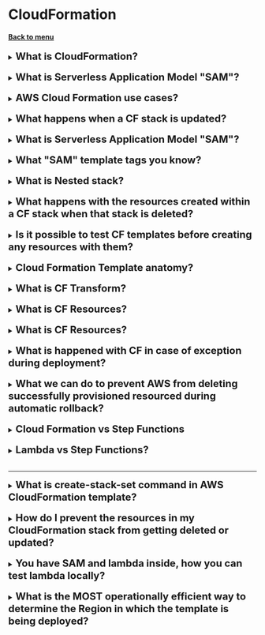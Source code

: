 <h1>CloudFormation</h1> 
<h4> 

[Back to menu](..%2F..%2FMenu.md)

</h4>

[//]: # (What is CloudFornmation?)

<details>
    <summary>
        <b><big><big>
            What is CloudFormation?
        </big></big></b>
    </summary>

AWS CloudFormation is a service that helps you model
and set up your AWS resources so that you can spend
less time managing those resources and more
time focusing on your applications that run in AWS.

Workflow:

- can use YAML or JSON templates
- need to be uploaded to S3
- CloudFormation Service reads template and males api calls
- CloudFormation Stack — this is a resulting set of resources that
  are build by CloudFormation

</details>
<br>

[//]: # (What are the benefits of AWS Cloud Formation?)

<details>
    <summary>
        <b><big><big>
            What is Serverless Application Model "SAM"?
        </big></big></b>
    </summary>

**AWS CloudFormation offers several benefits:**
Infrastructure as Code: AWS CloudFormation is essentially **infrastructure as code**,
which can create a seamless clone of the server configuration at any time. 
This allows for the infrastructure to be deployed quickly, reliably, and repeatedly.

**Simplified Infrastructure Management:** 
AWS CloudFormation simplifies the management of AWS infrastructure resources 
by assisting in simple modeling and setting up with ease in an orderly manner. 
It allows you to spend less time managing those resources 
and more time focusing on your applications that run in AWS.

**Quick Replication of Infrastructure:** If your application requires additional 
availability, you can easily replicate your infrastructure in multiple regions
using the same CloudFormation template.

**Easy Control and Tracking of Infrastructure Changes:** 
AWS CloudFormation allows you to easily control 
and track changes to your infrastructure. 
If problems occur after you complete an update, 
you can easily roll back your infrastructure to the original settings.

**Automation:** AWS CloudFormation helps to automate the process of creating,
configuring, and managing AWS resources.

**Template-Based Design:** It is easier to build a CloudFormation using
a template design which can be designed with respect to user preference. 
A template describes all your resources and their properties.

In summary, AWS CloudFormation is a powerful tool that can help manage, 
replicate, and track changes to your AWS infrastructure 
in a simplified and automated manner.

https://www.gangboard.com/blog/aws-cloudformation/

</details>
<br>

[//]: # (AWS Cloud Formation use cases?)

<details>
    <summary>
        <b><big><big>
            AWS Cloud Formation use cases?
        </big></big></b>
    </summary>

AWS CloudFormation can be used in a variety of scenarios, including but not limited to:

**Manage Infrastructure with DevOps:** 
AWS CloudFormation can automate, test, 
and deploy infrastructure templates with continuous integration 
and delivery (CI/CD) automations.

**Scale Production Stacks:** 
It can run anything from a single Amazon Elastic Compute Cloud (EC2) 
instance to a complex multi-region application.

**Share Best Practices:** It can define an Amazon Virtual Private Cloud (VPC)
subnet or provisioning services like AWS OpsWorks or 
Amazon Elastic Container Service (ECS) with ease.

**Simplify Infrastructure Management:** 
For a scalable web application that also includes a backend database, 
you might use an Auto Scaling group, an Elastic Load Balancing load balancer, 
and an Amazon Relational Database Service database instance.

**Quickly Replicate Your Infrastructure:** 
If your application requires additional availability,
you can easily replicate it in multiple regions so that
if one region becomes unavailable, your users can still use 
your application in other regions.

**Easily Control and Track Changes to Your Infrastructure:**
In some cases, you might have underlying resources that you want to upgrade incrementally.

https://aws.amazon.com/ru/cloudformation/
https://docs.aws.amazon.com/AWSCloudFormation/latest/UserGuide/Welcome.html

</details>
<br>

[//]: # (What happens when a CF stack is updated?)

<details>
    <summary>
        <b><big><big>
            What happens when a CF stack is updated?
        </big></big></b>
    </summary>

When a CloudFormation (CF) stack is updated, the following steps occur:

**Submit Changes:** You submit changes, such as new input 
parameter values or an updated template

**Comparison:** AWS CloudFormation compares the changes
you submit with the current state of your stack.

**Update Resources:** AWS CloudFormation updates only the changed resources.

**Update Methods: AWS CloudFormation provides two methods for updating stacks:** 
direct update or creating and executing change sets.
- Direct Update: When you directly update a stack, you submit 
changes and AWS CloudFormation immediately deploys them
- Change Sets: With change sets, you can preview the changes 
AWS CloudFormation will make to your stack,
and then decide whether to apply those changes

AWS CloudFormation сравнивает отправляемые вами изменения
с текущим состоянием вашего стека и обновляет только измененные ресурсы.

</details>
<br>

[//]: # (What is Serverless Application Model "SAM"?)

<details>
    <summary>
        <b><big><big>
            What is Serverless Application Model "SAM"?
        </big></big></b>
    </summary>

Define and provision serverless applications using CloudFormation

consists of

- sam package
    - packages your application and uploads to S3
- sam deploy
    - deploys your serverless app using CloudFormation

</details>
<br>

[//]: # (What "SAM" template tags you know?)

<details>
    <summary>
        <b><big><big>
            What "SAM" template tags you know?
        </big></big></b>
    </summary>

    AWSTemplateFormatVersion: '2010-09-09'
    Transform: 'AWS::Serverless-2016-10-31'
    Resources:
      MyFunction:
        Type: 'AWS::Serverless::Function'
        Properties:
          Handler: index.handler 
          //Function within your code that is called to begin execution.
          Runtime: nodejs6.10
          //The runtime environment.
          CodeUri: 's3://my-bucket/function.zip'

</details>
<br>

[//]: # (What is Nested stack?)

<details>
    <summary>
        <b><big><big>
            What is Nested stack?
        </big></big></b>
    </summary>

A Nested Stack in AWS CloudFormation is a stack created as part of another stack.
You create a nested stack within another stack by using 
the AWS::CloudFormation::Stack resource. 
As your infrastructure grows, common patterns 
can emerge in which you declare the same components in multiple templates

Here are some key points about nested stacks:

- **Efficiency:** Reusing common template patterns using nested stacks
is efficient and considered a best practice in CloudFormation.

- **Hierarchy of Stacks:** Nested stacks can themselves contain other nested stacks,
resulting in a hierarchy of stacks

- **Stack Operations:** Certain stack operations, such as stack updates, 
should be initiated from 
the root stack rather than performed directly on nested stacks themselves

- **Template-Based Design:** You can separate out these common 
components and create dedicated templates for them.

[![img](https://docs.aws.amazon.com/AWSCloudFormation/latest/UserGuide/images/cfn-console-nested-stacks.png)]

</details>
<br>

[//]: # (What happens with the resources created within a CF stack when that stack is deleted?)

<details>
    <summary>
        <b><big><big>
            What happens with the resources created within a CF stack when that stack is deleted?
        </big></big></b>
    </summary>

When a CloudFormation (CF) stack is deleted, 
AWS CloudFormation deletes all the resources 
that were created as part of that stack1. Here’s the process in detail:

- **Delete Stack Command:** You initiate the delete stack command.

- **Resource Deletion:** AWS CloudFormation deletes all 
the resources associated with the stack. 
The resources are deleted in the reverse order of their creation.

- **Stack Deletion:** Once all the resources are deleted,
the stack itself is deleted.

- **Rollback on Failure:** If a resource can’t be deleted,
any remaining resources are retained until the stack can be successfully deleted.
AWS CloudFormation rolls the stack back and automatically 
deletes any resources that were created.

Please note that you are charged for the stack resources 
for the time they were operating, even if you deleted the stack right away. 
Also, it’s important to remember that some resources might not 
be deleted if there are dependencies outside the stack.

https://docs.aws.amazon.com/AWSCloudFormation/latest/UserGuide/aws-resource-cloudformation-stack.html
https://docs.aws.amazon.com/AWSCloudFormation/latest/UserGuide/cfn-whatis-concepts.html
https://docs.aws.amazon.com/AWSCloudFormation/latest/UserGuide/stacks.html

</details>
<br>

[//]: # (Is it possible to test CF templates before creating any resources with them?)

<details>
    <summary>
        <b><big><big>
           Is it possible to test CF templates before creating any resources with them?
        </big></big></b>
    </summary>

Yes, it is possible to test AWS CloudFormation (CF) templates 
before creating any resources with them. 
Here are a few methods:

* **Validate the Template:** AWS provides a command aws cloudformation 
validate-template that checks your template for syntax errors. 
However, this command only checks the syntax of your template 
and does not ensure that the property values specified for a resource 
are valid for that resource. 
It also does not determine the number of resources that will 
exist when the stack is created.
 
* **Use AWS CloudFormation Linter (cfn-lint):** 
This tool validates your CloudFormation templates against the AWS CloudFormation Resource Specification2. It checks for valid values for resource properties and best practices2. Plugins for cfn-lint are available for a number of code editors2.
 
* **Create Change Sets:** 
Before updating your stacks, you can create change sets.
This allows you to see how the changes might impact your resources.

Please note that there is no sandbox or test area for AWS CloudFormation stacks,
so you will be charged for the resources you create during testing. 
Therefore, it’s recommended to delete any resources or 
stacks once you’re done testing to avoid unnecessary charges.

</details>
<br>

[//]: # (Cloud Formation Template anatomy?)

<details>
    <summary>
        <b><big><big>
           Cloud Formation Template anatomy?
        </big></big></b>
    </summary>

    ---
    AWSTemplateFormatVersion: "version date"
    // The AWS CloudFormation template version that the template conforms to
    
    Description:
    String
    // A text string that describes the template.
    
    Metadata:
    template metadata
    // Objects that provide additional information about the template.
    
    Parameters:
    set of parameters
    // Values to pass to your template at runtime
    
    Rules:
    set of rules
    // Validates a parameter or a combination of parameters passed 
    // to a template during a stack creation or stack update.
    
    Mappings:
    set of mappings
    // keys and associated values that you can use to specify conditional
    // parameter values, similar to a lookup table. 
    
    Conditions:
    set of conditions
    // Conditions that control whether certain resources
    
    Transform:
    set of transforms
    // For serverless applications (also referred to as Lambda-based applications),
    //  specifies the version of the AWS Serverless Application Model (AWS SAM) 
    //  to use.
    
    Resources:
    set of resources
    // Specifies the stack resources and their properties like EC2
    
    Outputs:
    set of outputs
    // Describes the values that are returned whenever 
    // you view your stack's properties.

</details>
<br>

[//]: # (What is CF Transform?)

<details>
    <summary>
        <b><big><big>
           What is CF Transform?
        </big></big></b>
    </summary>

The optional Transform section specifies one or more macros 
that AWS CloudFormation uses to process your template. 

The Transform section builds on the simple, 
declarative language of AWS CloudFormation with a powerful macro system.

    // Start of processable content for MyMacro and AWS::Serverless
    Transform:
    - MyMacro
    - 'AWS::Serverless'

</details>
<br>

[//]: # (What is CF Resources?)

<details>
    <summary>
        <b><big><big>
           What is CF Resources?
        </big></big></b>
    </summary>

The Resources section defines the resources you are provisioning. 
Outputs are used to output user defined data relating to the resources 
you have built and can also be used as input to another CloudFormation stack. 
Transforms are used to reference code located in S3.

    Resources:
      MyEC2Instance:
        Type: "AWS::EC2::Instance"
        Properties:
          ImageId: "ami-0ff8a91507f77f867"

</details>
<br>

[//]: # (What is CF Outputs?)

<details>
    <summary>
        <b><big><big>
           What is CF Resources?
        </big></big></b>
    </summary>

The Resources section defines the resources you are provisioning.
Outputs are used to output user defined data relating to the resources
you have built and can also be used as input to another CloudFormation stack.
Transforms are used to reference code located in S3.

    Resources:
      MyEC2Instance:
        Type: "AWS::EC2::Instance"
        Properties:
          ImageId: "ami-0ff8a91507f77f867"

</details>
<br>

[//]: # (What is happened with CF in case of exception during deployment?)

<details>
    <summary>
        <b><big><big>
           What is happened with CF in case of exception during deployment?
        </big></big></b>
    </summary>

The Outputs section is used to output user-defined data relating 
to the resources you have built. 
You can also use the Export field within the Outputs section 
to export values to be used as input for another CloudFormation stack.


    Outputs:
      Logical ID:
        Description: Information about the value
        Value: Value to return
        Export:
        Name: Name of resource to export

</details>
<br>

[//]: # (What we can do to prevent AWS from deleting successfully provisioned resourced during automatic rollback?)

<details>
    <summary>
        <b><big><big>
           What we can do to prevent AWS from deleting successfully provisioned resourced during automatic rollback?
        </big></big></b>
    </summary>

- In the CloudFormation console, for Stack failure options, 
select "Preserve successfully provisioned resources"
- Use the "--disable-rollback" flag with the AWS CLI

</details>
<br>

[//]: # (Cloud Formation vs Step Functions?)

<details>
    <summary>
        <b><big><big>
           Cloud Formation vs Step Functions
        </big></big></b>
    </summary>

- **Cloud Formation** -  deploy AWS resources using an
infrastructure-as-code (IaC) approach
- **Step Functions** - build and model your serverless application

</details>
<br>

[//]: # (Lambda vs Step Functions?)

<details>
    <summary>
        <b><big><big>
           Lambda vs Step Functions?
        </big></big></b>
    </summary>

- Lambda allows developers to run code in the cloud without requiring 
them to configure the underlying infrastructure,
operating systems, or runtime.
  **However, it does not provide any orchestration capabilities.**

- Step Functions is a visual workflow service that helps developers 
use AWS services to build distributed applications.
It automatically triggers and tracks each step and **retries when there are errors**,
so your application executes in order and as expected.

</details>
<br>

---

[//]: # (what is create-stack-set command in AWS CloudFormation template?)

<details>
    <summary>
        <b><big><big>
           What is create-stack-set command in AWS CloudFormation template?
        </big></big></b>
    </summary>

Use the AWS CLI create-stack-set command to create a stack set 
in the desired Regions. 

AWS Cloud Formation Stack Sets allow developers to deploy Cloud Formation
stacks across multiple AWS accounts and regions with a single Cloud Formation
template. 

By using the AWS CLI create-stack-set command, 
the developer can deploy the same Cloud Formation stack to multiple 
regions without additional application code, 
thereby meeting the requirement for geographic load testing of an API.

Reference:
https://aws.amazon.com/ru/about-aws/whats-new/2021/04/deploy-cloudformation-stacks-concurrently-across-multiple-aws-regions-using-aws-cloudformation-stacksets/

</details>
<br>

[//]: # (How do I prevent the resources in my CloudFormation stack from getting deleted or updated?)

<details>
    <summary>
        <b><big><big>
           How do I prevent the resources in my CloudFormation stack from getting deleted or updated?
        </big></big></b>
    </summary>

To prevent deletion or updates to resources in a CloudFormation stack, you can:

- Set the DeletionPolicy attribute to prevent the deletion of an 
individual resource at the stack level.
- Use AWS Identity and Access Management (IAM) policies 
to restrict the ability of users to delete or update a stack and its resources.
- Assign a stack policy to prevent updates to stack resources.
- Turn on termination protection to prevent users from deleting
the stack from the AWS CloudFormation console

</details>
<br>

[//]: # (You have SAM and lambda inside, how you can test lambda locally?)

<details>
    <summary>
        <b><big><big>
           You have SAM and lambda inside, how you can test lambda locally?
        </big></big></b>
    </summary>

The developer can test a specific Lambda function locally by choosing option:
Run the cdk synth and sam local invoke commands with 
the function construct identifier and the path 
to the synthesized CloudFormation template.

The cdk synth command synthesizes and prints the CloudFormation
template for this stack to the console.

The sam local invoke command allows you to invoke 
Lambda functions locally for testing.

</details>
<br>

[//]: # (What is the MOST operationally efficient way to determine the Region in which the template is being deployed?)

<details>
    <summary>
        <b><big><big>
           What is the MOST operationally efficient way to determine the Region in which the template is being deployed?
        </big></big></b>
    </summary>

Use the AWS::Region pseudo parameter.

AWS CloudFormation provides a set of pseudo parameters that are predefined 
by AWS CloudFormation. 

You can use them the same way as you would a parameter, 
as the argument for the Ref function. 

The AWS::Region pseudo parameter is a value that AWS CloudFormation 
resolves as the region where the stack is created

</details>
<br>



